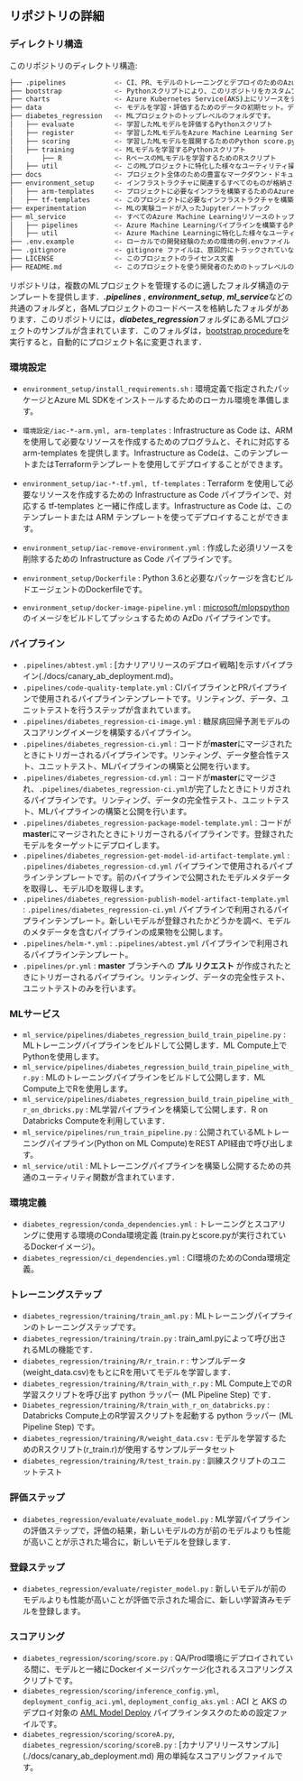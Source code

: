 ## リポジトリの詳細

### ディレクトリ構造

このリポジトリのディレクトリ構造:

```bash
├── .pipelines            <- CI、PR、モデルのトレーニングとデプロイのためのAzure DevOps YAMLパイプライン
├── bootstrap             <- Pythonスクリプトにより、このリポジトリをカスタムプロジェクト名で初期化します
├── charts                <- Azure Kubernetes Service(AKS)上にリソースをデプロイするためのHelmチャートです
├── data                  <- モデルを学習・評価するためのデータの初期セット。データの保存には使用しません
├── diabetes_regression   <- MLプロジェクトのトップレベルのフォルダです。
│   ├── evaluate          <- 学習したMLモデルを評価するPythonスクリプト
│   ├── register          <- 学習したMLモデルをAzure Machine Learning Serviceに登録するPythonスクリプト
│   ├── scoring           <- 学習したMLモデルを展開するためのPython score.py
│   ├── training          <- MLモデルを学習するPythonスクリプト
│       ├── R             <- RベースのMLモデルを学習するためのRスクリプト
│   ├── util              <- このMLプロジェクトに特化した様々なユーティリティ操作のためのPythonスクリプト
├── docs                  <- プロジェクト全体のための豊富なマークダウン・ドキュメント
├── environment_setup     <- インフラストラクチャに関連するすべてのものが格納されているトップレベルのフォルダ
│   ├── arm-templates     <- プロジェクトに必要なインフラを構築するためのAzure Resource Manager(ARM)テンプレート
│   ├── tf-templates      <- このプロジェクトに必要なインフラストラクチャを構築するためのTerraformテンプレート
├── experimentation       <- MLの実験コードが入ったJupyterノートブック
├── ml_service            <- すべてのAzure Machine Learningリソースのトップレベルフォルダ
│   ├── pipelines         <- Azure Machine Learningパイプラインを構築するPythonスクリプト
│   ├── util              <- Azure Machine Learningに特化した様々なユーティリティ操作のためのPythonスクリプト
├── .env.example          <- ローカルでの開発経験のための環境の例.envファイル  
├── .gitignore            <- gitignore ファイルは、意図的にトラックされていないファイルを Git が無視するように指定します  
├── LICENSE               <- このプロジェクトのライセンス文書
├── README.md             <- このプロジェクトを使う開発者のためのトップレベルのREADME  
```

リポジトリは，複数のMLプロジェクトを管理するのに適したフォルダ構造のテンプレートを提供します．***.pipelines*** , ***environment_setup***, ***ml_service***などの共通のフォルダと，各MLプロジェクトのコードベースを格納したフォルダがあります．このリポジトリには，***diabetes_regression***フォルダにあるMLプロジェクトのサンプルが含まれています．このフォルダは，[bootstrap procedure](./bootstrap/README.md)を実行すると，自動的にプロジェクト名に変更されます．

### 環境設定

- `environment_setup/install_requirements.sh` : 環境定義で指定されたパッケージとAzure ML SDKをインストールするためのローカル環境を準備します。

- `環境設定/iac-*-arm.yml, arm-templates` : Infrastructure as Code は、ARM を使用して必要なリソースを作成するためのプログラムと、それに対応する arm-templates を提供します。Infrastructure as Codeは、このテンプレートまたはTerraformテンプレートを使用してデプロイすることができます。

- `environment_setup/iac-*-tf.yml, tf-templates` : Terraform を使用して必要なリソースを作成するための Infrastructure as Code パイプラインで、対応する tf-templates と一緒に作成します。Infrastructure as Code は、このテンプレートまたは ARM テンプレートを使ってデプロイすることができます。

- `environment_setup/iac-remove-environment.yml` : 作成した必須リソースを削除するための Infrastructure as Code パイプラインです。

- `environment_setup/Dockerfile` : Python 3.6と必要なパッケージを含むビルドエージェントのDockerfileです。

- `environment_setup/docker-image-pipeline.yml` : [microsoft/mlopspython](https://hub.docker.com/_/microsoft-mlops-python) のイメージをビルドしてプッシュするための AzDo パイプラインです。

### パイプライン

- `.pipelines/abtest.yml` : [カナリアリリースのデプロイ戦略]を示すパイプライン(./docs/canary_ab_deployment.md)。
- `.pipelines/code-quality-template.yml` : CIパイプラインとPRパイプラインで使用されるパイプラインテンプレートです。リンティング、データ、ユニットテストを行うステップが含まれています。
- `.pipelines/diabetes_regression-ci-image.yml` : 糖尿病回帰予測モデルのスコアリングイメージを構築するパイプライン。
- `.pipelines/diabetes_regression-ci.yml` : コードが**master**にマージされたときにトリガーされるパイプラインです。リンティング、データ整合性テスト、ユニットテスト、MLパイプラインの構築と公開を行います。
- `.pipelines/diabetes_regression-cd.yml` : コードが**master**にマージされ、`.pipelines/diabetes_regression-ci.yml`が完了したときにトリガされるパイプラインです。リンティング、データの完全性テスト、ユニットテスト、MLパイプラインの構築と公開を行います。
- `.pipelines/diabetes_regression-package-model-template.yml` : コードが**master**にマージされたときにトリガーされるパイプラインです。登録されたモデルをターゲットにデプロイします。
- `.pipelines/diabetes_regression-get-model-id-artifact-template.yml` : `.pipelines/diabetes_regression-cd.yml` パイプラインで使用されるパイプラインテンプレートです。前のパイプラインで公開されたモデルメタデータを取得し、モデルIDを取得します。
- `.pipelines/diabetes_regression-publish-model-artifact-template.yml` : `.pipelines/diabetes_regression-ci.yml` パイプラインで利用されるパイプラインテンプレート。新しいモデルが登録されたかどうかを調べ、モデルのメタデータを含むパイプラインの成果物を公開します。
- `.pipelines/helm-*.yml` : `.pipelines/abtest.yml` パイプラインで利用されるパイプラインテンプレート。
- `.pipelines/pr.yml` : **master** ブランチへの **プル リクエスト** が作成されたときにトリガーされるパイプライン。リンティング、データの完全性テスト、ユニットテストのみを行います。

### MLサービス

- `ml_service/pipelines/diabetes_regression_build_train_pipeline.py` : MLトレーニングパイプラインをビルドして公開します．ML Compute上でPythonを使用します。
- `ml_service/pipelines/diabetes_regression_build_train_pipeline_with_r.py` : MLのトレーニングパイプラインをビルドして公開します．ML Compute上でRを使用します。
- `ml_service/pipelines/diabetes_regression_build_train_pipeline_with_r_on_dbricks.py` : ML学習パイプラインを構築して公開します．R on Databricks Computeを利用しています．
- `ml_service/pipelines/run_train_pipeline.py` : 公開されているMLトレーニングパイプライン(Python on ML Compute)をREST API経由で呼び出します。
- `ml_service/util` : MLトレーニングパイプラインを構築し公開するための共通のユーティリティ関数が含まれています．

### 環境定義

- `diabetes_regression/conda_dependencies.yml` : トレーニングとスコアリングに使用する環境のConda環境定義 (train.pyとscore.pyが実行されているDockerイメージ)。
- `diabetes_regression/ci_dependencies.yml` : CI環境のためのConda環境定義。

### トレーニングステップ

- `diabetes_regression/training/train_aml.py` : MLトレーニングパイプラインのトレーニングステップです。
- `diabetes_regression/training/train.py` : train_aml.pyによって呼び出されるMLの機能です．
- `diabetes_regression/training/R/r_train.r` : サンプルデータ(weight_data.csv)をもとにRを用いてモデルを学習します．
- `diabetes_regression/training/R/train_with_r.py` : ML Compute上でのR学習スクリプトを呼び出す python ラッパー (ML Pipeline Step) です．
- `Diabetes_regression/training/R/train_with_r_on_databricks.py` : Databricks Compute上のR学習スクリプトを起動する python ラッパー (ML Pipeline Step) です。
- `diabetes_regression/training/R/weight_data.csv` : モデルを学習するためのRスクリプト(r_train.r)が使用するサンプルデータセット
- `diabetes_regression/training/R/test_train.py` : 訓練スクリプトのユニットテスト

### 評価ステップ

- `diabetes_regression/evaluate/evaluate_model.py` : ML学習パイプラインの評価ステップで，評価の結果，新しいモデルの方が前のモデルよりも性能が高いことが示された場合に，新しいモデルを登録します．

### 登録ステップ

- `diabetes_regression/evaluate/register_model.py` : 新しいモデルが前のモデルよりも性能が高いことが評価で示された場合に、新しい学習済みモデルを登録します。

### スコアリング

- `diabetes_regression/scoring/score.py` : QA/Prod環境にデプロイされている間に、モデルと一緒にDockerイメージパッケージ化されるスコアリングスクリプトです。
- `diabetes_regression/scoring/inference_config.yml`, `deployment_config_aci.yml`, `deployment_config_aks.yml` : ACI と AKS のデプロイ対象の [AML Model Deploy](https://marketplace.visualstudio.com/items?itemName=ms-air-aiagility.private-vss-services-azureml&ssr=false#overview) パイプラインタスクのための設定ファイルです。
- `diabetes_regression/scoring/scoreA.py`, `diabetes_regression/scoring/scoreB.py` : [カナリアリリースサンプル] (./docs/canary_ab_deployment.md) 用の単純なスコアリングファイルです。